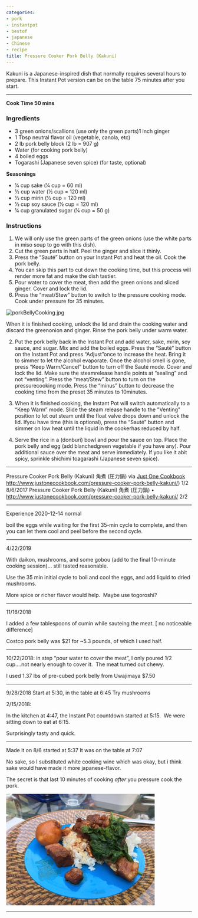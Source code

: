 ```yaml
---
categories:
- pork
- instantpot
- bestof
- japanese
- Chinese
- recipe
title: Pressure Cooker Pork Belly (Kakuni)
---
```


Kakuni is a Japanese-inspired dish that normally requires several hours to prepare. This Instant Pot version can be on the table 75 minutes after you start.

***

**Cook Time 50 mins**


### Ingredients

- 3 green onions/scallions (use only the green parts)1 inch ginger
- 1 Tbsp neutral flavor oil (vegetable, canola, etc)
- 2 lb pork belly block (2 lb = 907 g)
- Water (for cooking pork belly)
- 4 boiled eggs
-  Togarashi (Japanese seven spice) (for taste, optional)

**Seasonings**
- 1⁄4 cup sake (1⁄4 cup = 60 ml)
- 1⁄2 cup water (1⁄2 cup = 120 ml)
- 1⁄2 cup mirin (1⁄2 cup = 120 ml)
- 1⁄2 cup soy sauce (1⁄2 cup = 120 ml)
- 1⁄4 cup granulated sugar (1⁄4 cup = 50 g)

### Instructions

1. We will only use the green parts of the green onions (use the white parts in miso soup to go with this dish).
2. Cut the green parts in half. Peel the ginger and slice it thinly.
3. Press the “Sauté” button on your Instant Pot and heat the oil. Cook the pork belly.
4. You can skip this part to cut down the cooking time, but this process will render more fat and make the dish tastier.
5. Pour water to cover the meat, then add the green onions and sliced ginger. Cover and lock the lid. 
6. Press the “meat/Stew” button to switch to the pressure cooking mode. Cook under pressure for 35 minutes.


![porkBellyCooking.jpg](porkBellyCooking.jpg)

When it is finished cooking, unlock the lid and drain the cooking water and discard the greenonion and ginger. Rinse the pork belly under warm water.

2. Put the pork belly back in the Instant Pot and add water, sake, mirin, soy sauce, and sugar. Mix and add the boiled eggs. Press the “Sauté” button on the Instant Pot and press “Adjust”once to increase the heat. Bring it to simmer to let the alcohol evaporate. Once the alcohol smell is gone, press “Keep Warm/Cancel” button to turn off the Sauté mode. Cover and lock the lid. Make sure the steamrelease handle points at “sealing” and not “venting”. Press the “meat/Stew” button to turn on the pressurecooking mode. Press the “minus” button to decrease the cooking time from the preset 35 minutes to 10minutes.

3. When it is finished cooking, the Instant Pot will switch automatically to a “Keep Warm” mode. Slide the steam release handle to the "Venting" position to let out steam until the float valve drops down and unlock the lid. Ifyou have time (this is optional), press the “Sauté” button and simmer on low heat until the liquid in the cookerhas reduced by half.

4. Serve the rice in a (donburi) bowl and pour the sauce on top. Place the pork belly and egg (add blanchedgreen vegetable if you have any). Pour additional sauce over the meat and serve immediately. If you like it abit spicy, sprinkle shichimi toagarashi (Japanese seven spice).

***

Pressure Cooker Pork Belly (Kakuni) 角煮 (圧力鍋)
via [Just One Cookbook]()
http://www.justonecookbook.com/pressure-cooker-pork-belly-kakuni/) 1/2
8/6/2017 Pressure Cooker Pork Belly (Kakuni) 角煮 (圧力鍋) • 
http://www.justonecookbook.com/pressure-cooker-pork-belly-kakuni/ 2/2


***
 Experience
2020-12-14 normal

boil the eggs while waiting for the first 35-min cycle to complete, and then you can let them cool and peel before the second cycle.

* * *

4/22/2019

With daikon, mushrooms, and some gobou (add to the final 10-minute cooking session)… still tasted reasonable.

Use the 35 min initial cycle to boil and cool the eggs, and add liquid to dried mushrooms.

More spice or richer flavor would help.  Maybe use togoroshi?

* * *

11/16/2018

I added a few tablespoons of cumin while sauteing the meat. [ no noticeable difference]

Costco pork belly was $21 for ~5.3 pounds, of which I used half.

* * *

10/22/2018: in step “pour water to cover the meat”, I only poured 1/2 cup….not nearly enough to cover it.  The meat turned out chewy.

I used 1.37 lbs of pre-cubed pork belly from Uwajimaya $7.50

* * *

9/28/2018
Start at 5:30, in the table at 6:45
Try mushrooms

2/15/2018:

In the kitchen at 4:47, the Instant Pot countdown started at 5:15.  We were sitting down to eat at 6:15.

Surprisingly tasty and quick.

* * *

Made it on 8/6
started at 5:37
It was on the table at 7:07

No sake, so I substituted white cooking wine which was okay, but i think sake would have made it more japanese-flavor.

The secret is that last 10 minutes of cooking *after* you pressure cook the pork.

![Pork belly kakuni final dish](../assets/pork-belly-kakuni-final.jpg)

* * *
